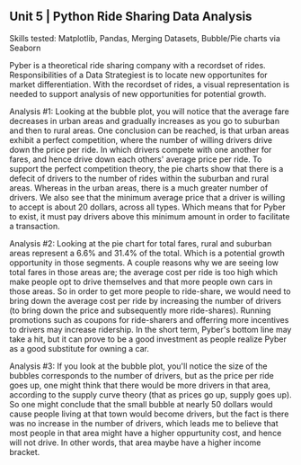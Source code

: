 ## Unit 5 | Python Ride Sharing Data Analysis

Skills tested: Matplotlib, Pandas, Merging Datasets, Bubble/Pie charts via Seaborn

Pyber is a theoretical ride sharing company with a recordset of rides.  Responsibilities of a Data Strategiest is to locate new opportunites for market differentiation.  With the recordset of rides, a visual representation is needed to support analysis of new opportunities for potential growth.  

Analysis #1: Looking at the bubble plot, you will notice that the average fare decreases in urban areas and gradually increases as you go to suburban and then to rural areas. One conclusion can be reached, is that urban areas exhibit a perfect competition, where the number of willing drivers drive down the price per ride. In which drivers compete with one another for fares, and hence drive down each others' average price per ride. To support the perfect competition theory, the pie charts show that there is a defecit of drivers to the number of rides within the suburban and rural areas. Whereas in the urban areas, there is a much greater number of drivers. We also see that the minimum average price that a driver is willing to accept is about 20 dollars, across all types. Which means that for Pyber to exist, it must pay drivers above this minimum amount in order to facilitate a transaction.

Analysis #2: Looking at the pie chart for total fares, rural and suburban areas represent a 6.6% and 31.4% of the total. Which is a potential growth opportunity in those segments. A couple reasons why we are seeing low total fares in those areas are; the average cost per ride is too high which make people opt to drive themselves and that more people own cars in those areas. So in order to get more people to ride-share, we would need to bring down the average cost per ride by increasing the number of drivers (to bring down the price and subsequently more ride-shares). Running promotions such as coupons for ride-sharers and offerring more incentives to drivers may increase ridership. In the short term, Pyber's bottom line may take a hit, but it can prove to be a good investment as people realize Pyber as a good substitute for owning a car.

Analysis #3: If you look at the bubble plot, you'll notice the size of the bubbles corresponds to the number of drivers, but as the price per ride goes up, one might think that there would be more drivers in that area, according to the supply curve theory (that as prices go up, supply goes up). So one might conclude that the small bubble at nearly 50 dollars would cause people living at that town would become drivers, but the fact is there was no increase in the number of drivers, which leads me to believe that most people in that area might have a higher oppurtunity cost, and hence will not drive. In other words, that area maybe have a higher income bracket.

